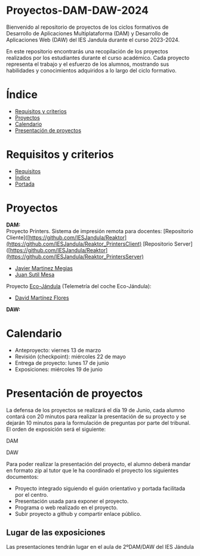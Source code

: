 # Proyectos-DAM-DAW-2024

Bienvenido al repositorio de proyectos de los ciclos formativos de Desarrollo de Aplicaciones Multiplataforma (DAM) y Desarrollo de Aplicaciones Web (DAW) del IES Jandula durante el curso 2023-2024.

En este repositorio encontrarás una recopilación de los proyectos realizados por los estudiantes durante el curso académico. Cada proyecto representa el trabajo y el esfuerzo de los alumnos, mostrando sus habilidades y conocimientos adquiridos a lo largo del ciclo formativo.

# Índice
- [Requisitos y criterios](#Requisitos-y-criterios)
- [Proyectos](#Proyectos)
- [Calendario](#Calendario)
- [Presentación de proyectos](#Presentación-de-proyectos)

# Requisitos y criterios
- [Requisitos](https://docs.google.com/document/d/1aVldU-vYqjzdnlaJivF8qRecJrzvUhO3MX2bvg395SU/edit?usp=sharing)
- [Índice](https://docs.google.com/document/d/125VUF7avkGyrspiLrequUlhDGRTdRzebOSh9M973gt0/edit?usp=sharing)
- [Portada](https://docs.google.com/document/d/1PuAnJ8C2DltWCEitBccll9HKhzG2b1G2xnnnsmm3FF8/edit?usp=sharing)
# Proyectos
**DAM:**<br>
Proyecto Printers. Sistema de impresión remota para docentes:
[Repositorio Cliente]([https://github.com/IESJandula/Reaktor](https://github.com/IESJandula/Reaktor_PrintersClient)
[Repositorio Server]([https://github.com/IESJandula/Reaktor](https://github.com/IESJandula/Reaktor_PrintersServer)
- [Javier Martinez Megias](https://github.com/JavierMartinezMegias)
- [Juan Sutil Mesa](https://github.com/jsutmes2712)

Proyecto [Eco-Jándula](https://github.com/IESJandula/EcoJandula) (Telemetría del coche Eco-Jándula):
- [David Martínez Flores](https://github.com/DavidMartinezFlores)


**DAW:**<br>


# Calendario
- Anteproyecto: viernes 13 de marzo
- Revisión (checkpoint): miércoles 22 de mayo
- Entrega de proyecto: lunes 17 de junio
- Exposiciones: miércoles 19 de junio
# Presentación de proyectos
La defensa de los proyectos se realizará el día 19 de Junio, cada alumno contará con 20 minutos para realizar la presentación de su proyecto y se dejarán 10 minutos para la formulación de preguntas por parte del tribunal.<br>
El orden de exposición será el siguiente:

DAM<br>


DAW<br>


Para poder realizar la presentación del proyecto, el alumno deberá mandar en formato zip al tutor que le ha coordinado el proyecto los siguientes documentos:
- Proyecto integrado siguiendo el guión orientativo y portada facilitada por el centro.
- Presentación usada para exponer el proyecto.
- Programa o web realizado en el proyecto.
- Subir proyecto a github y compartir enlace público.
## Lugar de las exposiciones
Las presentaciones tendrán lugar en el aula de 2ºDAM/DAW del IES Jándula
